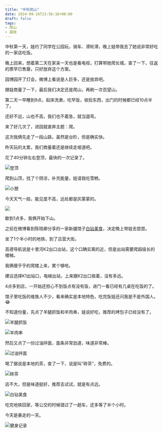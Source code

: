 ```yaml
---
title: "中秋爬山"
date: 2024-09-16T23:56:16+08:00
draft: false
tags:
- 爬山
- 遛娃
---
```


中秋第一天，娃约了同学在公园玩，骑车、滑轮滑，晚上娃带我去了她说非常好吃的一家店吃饭。

晚上回来，想着第二天在家呆一天也是看电视，打算带她爬长城，查了一下，往返的票早已售罄，只好放弃这个方案。

园博园开了灯会，微博上看说是人巨多，还是放弃吧。

跟娃商量了一下，最后我们决定还是爬山，再刷一次百望山。

第二天一早睡到9点，起床洗漱，吃早饭，收拾东西，出门的时候都已经10点半了。

还好不远，山也不高，我们也不着急，就当遛弯。

来了好几次了，进园就直奔主题：爬。

这次我俩先走了一段山路，虽然是台阶，但是确实快。

昨天玩的太累，我们商量着还是继续走坡道吧。

花了40分钟左右登顶，最快的一次记录了。

![登顶](WechatIMG19.jpg)

爬到山顶，找了个阴凉，补充能量，娃请我吃雪糕。

![小憩](WechatIMG20.jpg)

今天天气一般，能见度不高，远处都是灰蒙蒙的。

![](WechatIMG21.jpg)

歇到1点多，我俩开始下山。

之前在微博看到陈晓卿分享的一家新疆馆子[白钻美食](https://weibo.com/1647375747/OshW9uUIS)，决定晚上带娃去尝尝。

坐了1个半小时的地铁，到了吕营大街。

高德导航说是十里河K2出口出站，这个口确实离的近，但是出站需要爬超级长的楼梯。

我俩傻乎乎的爬楼上来，累个够呛。

建议选择K1出站口，电梯出站，上来跟K2出口挨着，没有多远。

4点多到店，一开始还担心不到饭点有没有饭，进门一看已经有几桌在吃饭的了。

馆子里吃饭的维族人不少，看来确实是本地特色，吃完饭娃还问我是不是外国人。😂

不知道份量，先点了羊腿抓饭和羊肉串，娃说好吃，推荐的烤包子已经没有了。

![羊腿抓饭](WechatIMG22.jpg)

![羊肉串](WechatIMG23.jpg)

然后又点了一份过油拌面，面条非常劲道，味道非常棒。

![过油拌面](WechatIMG24.jpg)

喝了据说是本地的茶，查了一下，说是叫“砖茶”，免费的。

![砖茶](WechatIMG25.jpg)

店不大，但是味道挺好，推荐去试试，就是有点远。

![白钻美食](WechatIMG26.jpg)

吃完地铁回家，等公交的时候错过了一趟车，还多等了半个小时。

今天是暴走的一天。

![健身记录](WechatIMG27.jpg)